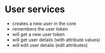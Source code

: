 # User services

* creates a new user in the core
* remembers the user token
* will get a new user token
* will get user details (with attribute values)
* will edit user details (edit attributes)

